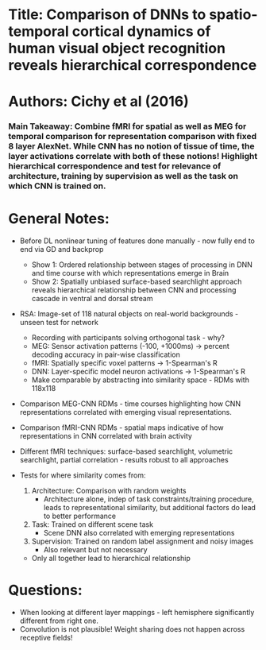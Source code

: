 # Title: Comparison of DNNs to spatio-temporal cortical dynamics of human visual object recognition reveals hierarchical correspondence
# Authors: Cichy et al (2016)

### Main Takeaway: Combine fMRI for spatial as well as MEG for temporal comparison for representation comparison with fixed 8 layer AlexNet. While CNN has no notion of tissue of time, the layer activations correlate with both of these notions! Highlight hierarchical correspondence and test for relevance of architecture, training by supervision as well as the task on which CNN is trained on.

# General Notes:

* Before DL nonlinear tuning of features done manually - now fully end to end via GD and backprop
    * Show 1: Ordered relationship between stages of processing in DNN and time course with which representations emerge in Brain
    * Show 2: Spatially unbiased surface-based searchlight approach reveals hierarchical relationship between CNN and processing cascade in ventral and dorsal stream

* RSA: Image-set of 118 natural objects on real-world backgrounds - unseen test for network
    * Recording with participants solving orthogonal task - why?
    * MEG: Sensor activation patterns (-100, +1000ms) -> percent decoding accuracy in pair-wise classification
    * fMRI: Spatially specific voxel patterns -> 1-Spearman's R
    * DNN: Layer-specific model neuron activations -> 1-Spearman's R
    * Make comparable by abstracting into similarity space - RDMs with 118x118

* Comparison MEG-CNN RDMs - time courses highlighting how CNN representations correlated with emerging visual representations.
* Comparison fMRI-CNN RDMs - spatial maps indicative of how representations in CNN correlated with brain activity

* Different fMRI techniques: surface-based searchlight, volumetric searchlight, partial correlation - results robust to all approaches

* Tests for where similarity comes from:
    1. Architecture: Comparison with random weights
        * Architecture alone, indep of task constraints/training procedure, leads to representational similarity, but additional factors do lead to better performance
    2. Task: Trained on different scene task
        * Scene DNN also correlated with emerging representations
    3. Supervision: Trained on random label assignment and noisy images
        * Also relevant but not necessary
    - Only all together lead to hierarchical relationship

# Questions:
* When looking at different layer mappings - left hemisphere significantly different from right one.
* Convolution is not plausible! Weight sharing does not happen across receptive fields!
